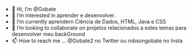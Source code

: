 - 👋 Hi, I’m @Gobate
- 👀 I’m interested in  aprender e desenvolver.
- 🌱 I’m currently  aprendern Ciência de Dados, HTML, Java e CSS
- 💞️ I’m looking to collaborate on  projetos relacionados a estes temas para desenvolver meu backGround  
- 📫 How to reach me ...  @Gobate2 no Twitter ou robsongobate no Insta

<!---
Gobate/Gobate is a ✨ special ✨ repository because its `README.md` (this file) appears on your GitHub profile.
You can click the Preview link to take a look at your changes.
--->
